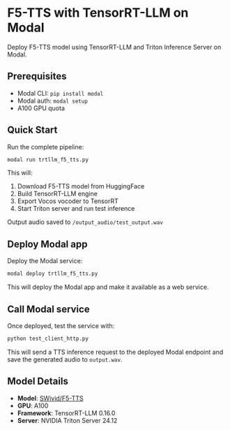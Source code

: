# F5-TTS with TensorRT-LLM on Modal

Deploy F5-TTS model using TensorRT-LLM and Triton Inference Server on Modal.

## Prerequisites

- Modal CLI: `pip install modal`
- Modal auth: `modal setup`
- A100 GPU quota

## Quick Start

Run the complete pipeline:

```bash
modal run trtllm_f5_tts.py
```

This will:
1. Download F5-TTS model from HuggingFace
2. Build TensorRT-LLM engine
3. Export Vocos vocoder to TensorRT
4. Start Triton server and run test inference

Output audio saved to `/output_audio/test_output.wav`

## Deploy Modal app

Deploy the Modal service:

```bash
modal deploy trtllm_f5_tts.py
```

This will deploy the Modal app and make it available as a web service.

## Call Modal service

Once deployed, test the service with:

```bash
python test_client_http.py
```

This will send a TTS inference request to the deployed Modal endpoint and save the generated audio to `output.wav`.

## Model Details

- **Model**: [SWivid/F5-TTS](https://huggingface.co/SWivid/F5-TTS)
- **GPU**: A100
- **Framework**: TensorRT-LLM 0.16.0
- **Server**: NVIDIA Triton Server 24.12